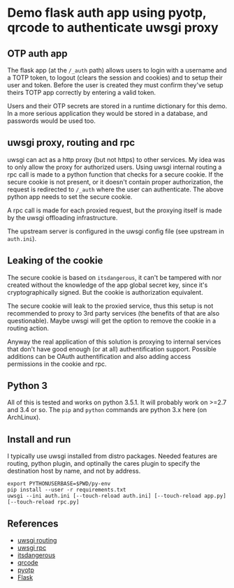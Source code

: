 # Demo flask auth app using pyotp, qrcode to authenticate uwsgi proxy

## OTP auth app

The flask app (at the `/_auth` path) allows users to login with a username and a TOTP token,
to logout (clears the session and cookies) and to setup their user and token. Before the user is created
they must confirm they've setup theirs TOTP app correctly by entering a valid token.

Users and their OTP secrets are stored in a runtime dictionary for this demo. In a more serious
application they would be stored in a database, and passwords would be used too.

## uwsgi proxy, routing and rpc

uwsgi can act as a http proxy (but not https) to other services. My idea was to only allow the proxy for
authorized users. Using uwsgi internal routing a rpc call is made to a python function that checks for a
secure cookie. If the secure cookie is not present, or it doesn't contain proper authorization, the request
is redirected to `/_auth` where the user can authenticate. The above python app needs to set the secure cookie.

A rpc call is made for each proxied request, but the proxying itself is made by the uwsgi offloading infrastructure.

The upstream server is configured in the uwsgi config file (see upstream in `auth.ini`).

## Leaking of the cookie

The secure cookie is based on `itsdangerous`, it can't be tampered with nor created without the knowledge of the
app global secret key, since it's cryptographically signed. But the cookie is authorization equivalent.

The secure cookie will leak to the proxied service, thus this setup is not recommended to proxy to 3rd party services
(the benefits of that are also questionable). Maybe uwsgi will get the option to remove the cookie in a routing action.

Anyway the real application of this solution is proxying to internal services that don't have good enough (or at all)
authentification support. Possible additions can be OAuth authentification and also adding access permissions in the
cookie and rpc.

## Python 3

All of this is tested and works on python 3.5.1. It will probably work on >=2.7 and 3.4 or so. The `pip` and
`python` commands are python 3.x here (on ArchLinux).

## Install and run

I typically use uwsgi installed from distro packages. Needed features are routing, python plugin,
and optinally the cares plugin to specify the destination host by name, and not by address.

```
export PYTHONUSERBASE=$PWD/py-env
pip install --user -r requirements.txt
uwsgi --ini auth.ini [--touch-reload auth.ini] [--touch-reload app.py] [--touch-reload rpc.py]
```

## References

* [uwsgi routing](http://uwsgi-docs.readthedocs.org/en/latest/InternalRouting.html)
* [uwsgi rpc](http://uwsgi-docs.readthedocs.org/en/latest/RPC.html)
* [itsdangerous](http://pythonhosted.org/itsdangerous/)
* [qrcode](https://pypi.python.org/pypi/qrcode)
* [pyotp](https://pyotp.readthedocs.org)
* [Flask](http://flask.pocoo.org/)
